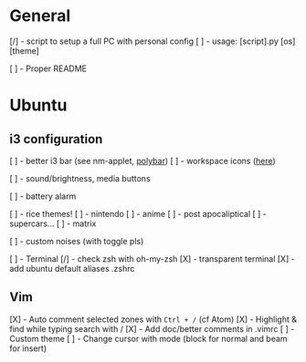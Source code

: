 # General

[/] - script to setup a full PC with personal config
    [ ] - usage: [script].py [os] [theme]

[ ] - Proper README


# Ubuntu

## i3 configuration
[ ] - better i3 bar (see nm-applet, [polybar](https://github.com/polybar/polybar))
    [ ] - workspace icons ([here](https://fontawesome.com))

[ ] - sound/brightness, media buttons

[ ] - battery alarm

[ ] - rice themes!
    [ ] - nintendo
    [ ] - anime
    [ ] - post apocaliptical
    [ ] - supercars...
    [ ] - matrix

[ ] - custom noises (with toggle pls)

[ ] - Terminal
    [/] - check zsh with oh-my-zsh
    [X] - transparent terminal
    [X] - add ubuntu default aliases .zshrc

## Vim
[X] - Auto comment selected zones with `Ctrl + /` (cf Atom)
[X] - Highlight & find while typing search with /
[X] - Add doc/better comments in .vimrc
[ ] - Custom theme
[ ] - Change cursor with mode (block for normal and beam for insert)
